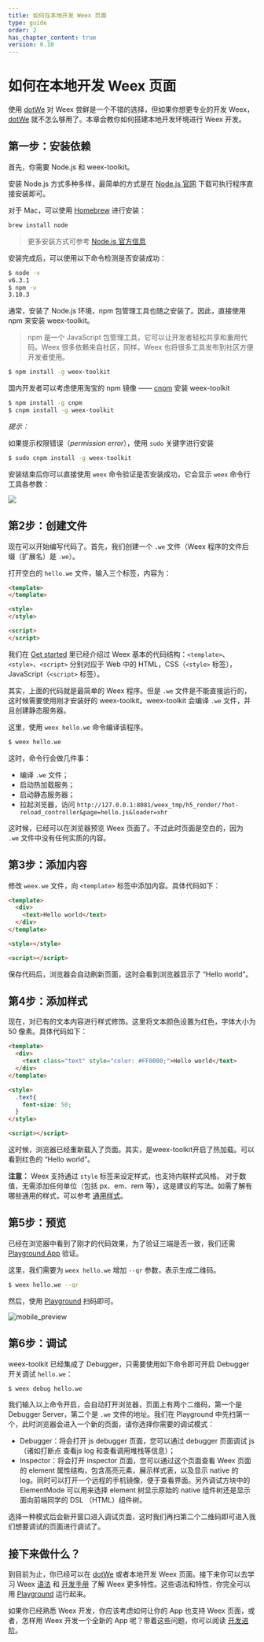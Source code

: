 ```yaml
---
title: 如何在本地开发 Weex 页面
type: guide
order: 2
has_chapter_content: true
version: 0.10
---
```


# 如何在本地开发 Weex 页面

使用 [dotWe](http://dotwe.org) 对 Weex 尝鲜是一个不错的选择，但如果你想更专业的开发 Weex， [dotWe](http://dotwe.org) 就不怎么够用了。本章会教你如何搭建本地开发环境进行 Weex 开发。

## 第一步：安装依赖

首先，你需要 Node.js 和 weex-toolkit。

安装 Node.js 方式多种多样，最简单的方式是在 [Node.js 官网](https://nodejs.org/en/) 下载可执行程序直接安装即可。

对于 Mac，可以使用 [Homebrew](http://brew.sh/) 进行安装：

```bash
brew install node
```

> 更多安装方式可参考 [Node.js 官方信息](https://nodejs.org/en/download/)

安装完成后，可以使用以下命令检测是否安装成功：

```bash
$ node -v
v6.3.1
$ npm -v
3.10.3
```

通常，安装了 Node.js 环境，npm 包管理工具也随之安装了。因此，直接使用 npm 来安装 weex-toolkit。

> npm 是一个 JavaScript 包管理工具，它可以让开发者轻松共享和重用代码。Weex 很多依赖来自社区，同样，Weex 也将很多工具发布到社区方便开发者使用。

```bash
$ npm install -g weex-toolkit    
```	  

国内开发者可以考虑使用淘宝的 npm 镜像 —— [cnpm](https://npm.taobao.org/) 安装 weex-toolkit

```bash
$ npm install -g cnpm
$ cnpm install -g weex-toolkit
```

*提示：*

如果提示权限错误（*permission error*），使用 `sudo` 关键字进行安装

```bash
$ sudo cnpm install -g weex-toolkit
```

安装结束后你可以直接使用 `weex` 命令验证是否安装成功，它会显示 `weex` 命令行工具各参数：

![](https://img.alicdn.com/tps/TB1kHFrOFXXXXaYXXXXXXXXXXXX-615-308.jpg)

## 第2步：创建文件

现在可以开始编写代码了。首先，我们创建一个 `.we` 文件（Weex 程序的文件后缀（扩展名）是 `.we`）。

打开空白的 `hello.we` 文件，输入三个标签，内容为：
 
```html
<template>
</template>

<style>
</style>

<script>
</script>      
```	

我们在 [Get started](./index.md) 里已经介绍过 Weex 基本的代码结构：`<template>`、`<style>`、`<script>` 分别对应于 Web 中的 HTML，CSS（`<style>` 标签），JavaScript（`<script>` 标签）。

其实，上面的代码就是最简单的 Weex 程序。但是 `.we` 文件是不能直接运行的，这时候需要使用刚才安装好的 weex-toolkit。weex-toolkit 会编译 `.we` 文件，并且创建静态服务器。

这里，使用 `weex hello.we` 命令编译该程序。

```bash
$ weex hello.we       
```

这时，命令行会做几件事： 

- 编译 `.we` 文件；
- 启动热加载服务；
- 启动静态服务器；
- 拉起浏览器，访问 `http://127.0.0.1:8081/weex_tmp/h5_render/?hot-reload_controller&page=hello.js&loader=xhr`

这时候，已经可以在浏览器预览 Weex 页面了。不过此时页面是空白的，因为 `.we` 文件中没有任何实质的内容。

## 第3步：添加内容

修改 `weex.we` 文件，向 `<template>` 标签中添加内容。具体代码如下：      

```html
<template>
  <div>
    <text>Hello world</text>
  </div>
</template>

<style></style>

<script></script>       
```

保存代码后，浏览器会自动刷新页面，这时会看到浏览器显示了 “Hello world”。

## 第4步：添加样式

现在，对已有的文本内容进行样式修饰。这里将文本颜色设置为红色，字体大小为 50 像素。具体代码如下：              

```html 
<template>
  <div>
    <text class="text" style="color: #FF0000;">Hello world</text>
  </div>
</template>

<style>
  .text{
    font-size: 50;
  }
</style>

<script></script>
```

这时候，浏览器已经重新载入了页面。其实，是weex-toolkit开启了热加载。可以看到红色的 “Hello world”。

**注意：**
Weex 支持通过 `style` 标签来设定样式，也支持内联样式风格。 对于数值，无需添加任何单位（包括 px、em、rem 等），这是建议的写法。如需了解有哪些通用的样式，可以参考 [通用样式](../references/common-style.md)。

## 第5步：预览

已经在浏览器中看到了刚才的代码效果，为了验证三端是否一致，我们还需 [Playground App](https://alibaba.github.io/weex/download.html) 验证。

这里，我们需要为 `weex hello.we` 增加 `--qr` 参数，表示生成二维码。

```bash
$ weex hello.we --qr
```

然后，使用 [Playground](https://alibaba.github.io/weex/download.html) 扫码即可。

![mobile_preview](https://img.alicdn.com/tps/TB1fZBpOFXXXXaFXXXXXXXXXXXX-506-1024.jpg)

## 第6步：调试

weex-toolkit 已经集成了 Debugger，只需要使用如下命令即可开启 Debugger 开关调试 `hello.we`：

```bash
$ weex debug hello.we
```

我们输入以上命令开启，会自动打开浏览器，页面上有两个二维码，第一个是 Debugger Server，第二个是 `.we` 文件的地址。我们在 Playground 中先扫第一个，此时浏览器会进入一个新的页面，请你选择你需要的调试模式：

- Debugger：将会打开 js debugger 页面，您可以通过 debugger 页面调试 js（诸如打断点 查看js log 和查看调用堆栈等信息）；
- Inspector：将会打开 inspector 页面，您可以通过这个页面查看 Weex 页面的 element 属性结构，包含高亮元素，展示样式表，以及显示 native 的 log。同时可以打开一个远程的手机镜像，便于查看界面。另外调试方块中的 ElementMode 可以用来选择 element 树显示原始的 native 组件树还是显示面向前端同学的 DSL （HTML）组件树。

选择一种模式后会新开窗口进入调试页面，这时我们再扫第二个二维码即可进入我们想要调试的页面进行调试了。

## 接下来做什么？

到目前为止，你已经可以在 [dotWe](http://dotwe.org) 或者本地开发 Weex 页面。接下来你可以去学习 Weex [语法](./syntax/main.md) 和 [开发手册](../references/main.md) 了解 Weex 更多特性。这些语法和特性，你完全可以用 [Playground](https://alibaba.github.io/weex/download.html) 运行起来。

如果你已经熟悉 Weex 开发，你应该考虑如何让你的 App 也支持 Weex 页面，或者，怎样用 Weex 开发一个全新的 App 呢？带着这些问题，你可以阅读 [开发进阶](./how-to/main.md)。
